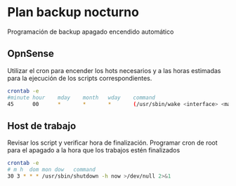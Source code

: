 # Plan backup nocturno
Programación de backup apagado encendido automático

## OpnSense
Utilizar el cron para encender los hots necesarios y a las horas estimadas para la ejecución de los scripts correspondientes.

```bash
crontab -e
#minute hour    mday    month   wday    command
45      00      *       *       *       (/usr/sbin/wake <interface> <mac>) > /dev/null
```

## Host de trabajo
Revisar los script y verificar hora de finalización. Programar cron de root para el apagado a la hora que los trabajos estén finalizados

```bash
crontab -e
# m h  dom mon dow   command
30 3 * * * /usr/sbin/shutdown -h now >/dev/null 2>&1
```
